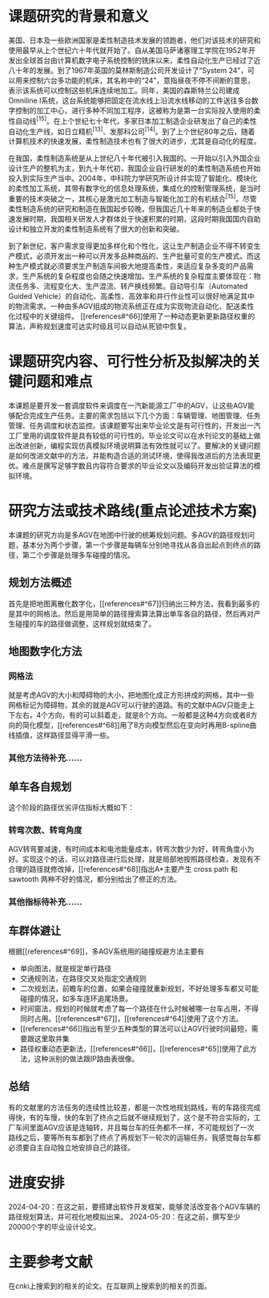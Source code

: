 # 课题研究的背景和意义
美国、日本及一些欧洲国家是柔性制造技术发展的领跑者，他们对该技术的研究和使用最早从上个世纪六十年代就开始了。自从美国马萨诸塞理工学院在1952年开发出全球首台由计算机数字电子系统控制的铣床以来，柔性自动化生产已经过了近八十年的发展。到了1967年英国的莫林斯制造公司开发设计了“System 24”，可以用来控制六台多功能的机床，其名称中的“24”，意指昼夜不停不间断的意思，表示该系统可以控制这些机床连续地加工。同年，美国的森斯特兰公司建成Omniline I系统，这台系统能够把固定在流水线上沿流水线移动的工件送往多台数字控制的加工中心，进行多种不同加工程序，这被称为是第一台实际投入使用的柔性自动线<sup>[15]</sup>。在上个世纪七十年代，多家日本加工制造企业研发出了自己的柔性自动化生产线，如日立精机<sup>[13]</sup>、发那科公司<sup>[14]</sup>。到了上个世纪80年之后，随着计算机技术的快速发展，柔性制造技术也有了很大的进步，尤其是自动化的程度。

在我国，柔性制造系统是从上世纪八十年代被引入我国的。一开始以引入外国企业设计生产的整机为主，到九十年代初，我国企业自行研发的的柔性制造系统也开始投入到实际生产当中。2004年，中科院力学研究所设计并实现了智能化、模块化的柔性加工系统，其带有数字化的信息处理系统，集成化的控制管理系统，是当时重要的技术突破之一，其核心是激光加工制造与智能化加工的有机结合<sup>[15]</sup>。尽管柔性制造系统的研究和制造在我国起步较晚，但我国近几十年来的制造业都处于快速发展时期，我国相关研发人才群体处于快速积累的时期，这段时期我国国内自助设计和独立开发的柔性制造系统有了很大的创新和突破。

到了新世纪，客户需求变得更加多样化和个性化，这让生产制造企业不得不转变生产模式，必须开发出一种可以开发多品种商品的、生产批量可变的生产模式。而这种生产模式就必须要求生产制造车间极大地提高柔性，来适应复杂多变的产品需求，生产系统的复杂程度也会随之快速增加。生产系统的复杂程度主要体现在：物流任务多、流程变化大、生产混流、转产换线频繁。自动导引车（Automated Guided Vehicle）的自动化、高柔性、高效率和并行作业性可以很好地满足其中的物流需求。一种由多AGV组成的物流系统正在成为实现物流自动化、配送柔性化过程中的关键组件。
[[references#^66]]使用了一种动态更新更新路径权重的算法，声称规划速度可达实时级且可以自动从死锁中恢复。

# 课题研究内容、可行性分析及拟解决的关键问题和难点
本课题是要开发一套调度软件来调度在一汽新能源工厂中的AGV，让这些AGV能够配合完成生产任务。主要的需求包括以下几个方面：车辆管理、地图管理、任务管理、任务调度和状态监控。该课题要写出来毕业论文是有可行性的，开发出一汽工厂里用的调度软件是具有较低的可行性的。毕业论文可以在水刊论文的基础上做出改进创新，编程实现仿真模拟环境说明算法有效性就可以了。要解决的关键问题是如何改进文献中的方法，并能构造合适的测试环境，使得我改进后的方法表现更优。难点是撰写足够字数且内容符合要求的毕业论文以及编码开发出验证算法的模拟环境。
# 研究方法或技术路线(重点论述技术方案)
本课题的研究方向是多AGV在地图中行驶的统筹规划问题。多AGV的路径规划问题，基本分为两个步骤，第一个步骤是每辆车分别地寻找从各自出起点到终点的路径，第二个步骤是处理多车碰撞的情况。
## 规划方法概述
首先是把地图离散化数字化，[[references#^67]]归纳出三种方法，我看到最多的是其中的网格法。然后是用简单的路径搜索算法算出单车各自的路径，然后再对产生碰撞的车的路径做调整，这样规划就结束了。
## 地图数字化方法
### 网格法
就是考虑AGV的大小和障碍物的大小，把地图化成正方形拼成的网格，其中一些网格标记为障碍物，其余的就是AGV可以行驶的道路。有的文献中AGV只能走上下左右，4个方向，有的可以斜着走，就是8个方向。一般都是这种4方向或者8方向的简化模型，[[references#^68]]用了8方向模型然后在变向时再用B-spline曲线插值，这样路径显得平滑一些。
### 其他方法待补充……
## 单车各自规划
这个阶段的路径优劣评估指标大概如下：
### 转弯次数、转弯角度
AGV转弯要减速，有时间成本和电池能量成本，转弯次数少为好，转弯角度小为好。实现这个的话，可以对路径进行后处理，就是局部地按照路径检查，发现有不合理的路径就修改掉，[[references#^68]]指出A\*主要产生 cross path 和 sawtooth 两种不好的情况，都分别给出了修正的方法。
### 其他指标待补充……
## 车群体避让
根据[[references#^69]]，多AGV系统用的碰撞规避方法主要有
- 单向图法，就是规定单行路径
- 交通规则法，在路径交叉处指定交通规则
- 二次规划法，前瞻车的位置，如果会碰撞就重新规划，不好处理多车都又可能碰撞的情况，如多车连环追尾场景。
- 时间窗法，规划的时候就考虑了每一个路径在什么时候被哪一台车占用，不得同时占用。[[references#^67]]，[[references#^64]]使用了这个方法。
- [[references#^66]]指出有至少五种类型的算法可以让AGV行驶时间最短，需要跟这里取并集
- 路径权重动态更新法，[[references#^66]]，[[references#^65]]使用了此方法，这种派别的做法跟IP路由表很像。
## 总结
有的文献里的方法任务的连续性比较差，都是一次性地规划路线，有的车路径完成得快，有的车慢，快的车到了终点之后就不继续规划了，这个是不符合实际的，工厂车间里面AGV应该是连轴转，并且每台车的任务都不一样，不可能规划了一次路线之后，要等所有车都到了终点了再规划下一轮次的运输任务。我感觉每台车都必须要自主自动独立地安排自己的路径。
# 进度安排
2024-04-20：在这之前，要搭建出软件开发框架，能够灵活改变各个AGV车辆的路径规划算法，并可视化地模拟出来。
2024-05-20：在这之前，撰写至少20000个字的毕业设计论文。
# 主要参考文献
在cnki上搜索到的相关的论文。在互联网上搜索到的相关的页面。
